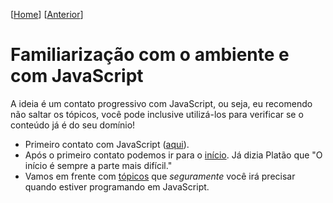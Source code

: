 \[[Home](https://github.com/kyriosdata/js)\] \[[Anterior](ambiente.md)\]

# Familiarização com o ambiente e com JavaScript

A ideia é um contato progressivo com JavaScript, ou seja, eu recomendo não saltar os tópicos, você pode inclusive utilizá-los para verificar se o conteúdo já é do seu domínio!

- Primeiro contato com JavaScript ([aqui](../topicos/primeiro)). 
- Após o primeiro contato podemos ir para o [início](../topicos/inicio). Já dizia Platão que "O início é sempre a parte mais difícil."
- Vamos em frente com [tópicos](../topicos/ambientacao) que *seguramente* você irá precisar quando estiver programando em JavaScript. 

